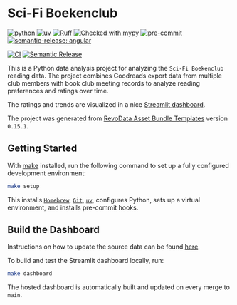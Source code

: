 # Sci-Fi Boekenclub

[![python](https://img.shields.io/badge/python-3.12-g)](https://www.python.org)
[![uv](https://img.shields.io/endpoint?url=https://raw.githubusercontent.com/astral-sh/uv/main/assets/badge/v0.json)](https://github.com/astral-sh/uv)
[![Ruff](https://img.shields.io/endpoint?url=https://raw.githubusercontent.com/astral-sh/ruff/main/assets/badge/v2.json)](https://github.com/astral-sh/ruff)
[![Checked with mypy](http://www.mypy-lang.org/static/mypy_badge.svg)](http://mypy-lang.org/)
[![pre-commit](https://img.shields.io/badge/pre--commit-enabled-brightgreen?logo=pre-commit&logoColor=white)](https://github.com/pre-commit/pre-commit)
[![semantic-release: angular](https://img.shields.io/badge/semantic--release-angular-e10079?logo=semantic-release)](https://github.com/semantic-release/semantic-release)

[![CI](https://github.com/thms317/scifi-boekenclub/actions/workflows/ci.yml/badge.svg)](https://github.com/thms317/scifi-boekenclub/actions/workflows/ci.yml)
[![Semantic Release](https://github.com/thms317/scifi-boekenclub/actions/workflows/semantic-release.yml/badge.svg)](https://github.com/thms317/scifi-boekenclub/actions/workflows/semantic-release.yml)

This is a Python data analysis project for analyzing the `Sci-Fi Boekenclub` reading data. The project combines Goodreads export data from multiple club members with book club meeting records to analyze reading preferences and ratings over time.

The ratings and trends are visualized in a nice [Streamlit dashboard](https://thms317-scifi-boekenclub-srcscifidashboard-erirdk.streamlit.app/).

The project was generated from [RevoData Asset Bundle Templates](https://github.com/revodatanl/revo-asset-bundle-templates) version `0.15.1`.

## Getting Started

With [make](https://www.gnu.org/software/make) installed, run the following command to set up a fully configured development environment:

```bash
make setup
```

This installs [`Homebrew`](https://brew.sh), [`Git`](https://git-scm.com), [`uv`](https://github.com/astral-sh/uv), configures Python, sets up a virtual environment, and installs pre-commit hooks.

## Build the Dashboard

Instructions on how to update the source data can be found [here](data/README.md).

To build and test the Streamlit dashboard locally, run:

```bash
make dashboard
```

The hosted dashboard is automatically built and updated on every merge to `main`.

